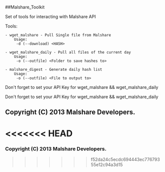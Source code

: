 ##Malshare_Toolkit

Set of tools for interacting with Malshare API

Tools:

	- wget_malshare - Pull Single file from Malshare
		Usage:
		 -d (--download) <HASH>
		 
	- wget_malshare_daily - Pull all files of the current day
		Usage:
		 -o (--outfile) <Folder to save hashes to>
		 
	- malshare_digest - Generate daily hash list
		Usage:
		 -o (--outfile) <File to output to>
		 
Don't forget to set your API Key for wget_malshare && wget_malshare_daily

Don't forget to set your API Key for wget_malshare && wget_malshare_daily

## Copyright (C) 2013 Malshare Developers.

<<<<<<< HEAD
=======
### Copyright (C) 2013 Malshare Developers.
>>>>>>> f52da24c5ecdc694443ec77679355e12c94a3d15


